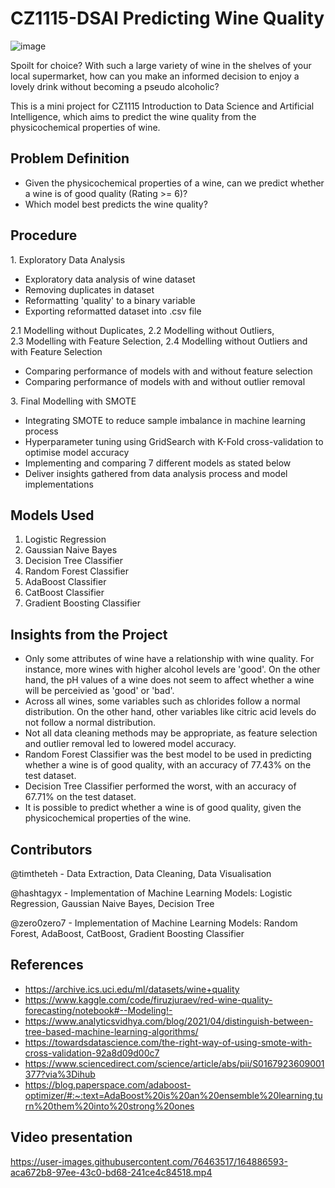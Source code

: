 # CZ1115-DSAI Predicting Wine Quality
![image](https://user-images.githubusercontent.com/61932721/164416481-03f3dbd9-bfca-403d-96ed-5f9ff28771f4.png)

Spoilt for choice? With such a large variety of wine in the shelves of your local supermarket, how can you make an informed decision to enjoy a lovely drink without becoming a pseudo alcoholic?

This is a mini project for CZ1115 Introduction to Data Science and Artificial Intelligence, which aims to predict the wine quality from the physicochemical properties of wine.

## Problem Definition
* Given the physicochemical properties of a wine, can we predict whether a wine is of good quality (Rating >= 6)?
* Which model best predicts the wine quality?

## Procedure
1\. Exploratory Data Analysis
* Exploratory data analysis of wine dataset
* Removing duplicates in dataset
* Reformatting 'quality' to a binary variable
* Exporting reformatted dataset into .csv file

2.1 Modelling without Duplicates, 2.2 Modelling without Outliers,\
2.3 Modelling with Feature Selection, 2.4 Modelling without Outliers and with Feature Selection
* Comparing performance of models with and without feature selection
* Comparing performance of models with and without outlier removal

3\. Final Modelling with SMOTE
* Integrating SMOTE to reduce sample imbalance in machine learning process
* Hyperparameter tuning using GridSearch with K-Fold cross-validation to optimise model accuracy
* Implementing and comparing 7 different models as stated below
* Deliver insights gathered from data analysis process and model implementations

## Models Used
1. Logistic Regression
2. Gaussian Naive Bayes
3. Decision Tree Classifier
4. Random Forest Classifier
5. AdaBoost Classifier
6. CatBoost Classifier
7. Gradient Boosting Classifier

## Insights from the Project
* Only some attributes of wine have a relationship with wine quality. For instance, more wines with higher alcohol levels are 'good'. On the other hand, the pH values of a wine does not seem to affect whether a wine will be perceivied as 'good' or 'bad'.
* Across all wines, some variables such as chlorides follow a normal distribution. On the other hand, other variables like citric acid levels do not follow a normal distribution.
* Not all data cleaning methods may be appropriate, as feature selection and outlier removal led to lowered model accuracy.
* Random Forest Classifier was the best model to be used in predicting whether a wine is of good quality, with an accuracy of 77.43% on the test dataset.
* Decision Tree Classifier performed the worst, with an accuracy of 67.71% on the test dataset.
* It is possible to predict whether a wine is of good quality, given the physicochemical properties of the wine.

## Contributors
@timtheteh - Data Extraction, Data Cleaning, Data Visualisation

@hashtagyx - Implementation of Machine Learning Models: Logistic Regression, Gaussian Naive Bayes, Decision Tree

@zero0zero7 - Implementation of Machine Learning Models: Random Forest, AdaBoost, CatBoost, Gradient Boosting Classifier

## References
* https://archive.ics.uci.edu/ml/datasets/wine+quality
* https://www.kaggle.com/code/firuzjuraev/red-wine-quality-forecasting/notebook#--Modeling!-
* https://www.analyticsvidhya.com/blog/2021/04/distinguish-between-tree-based-machine-learning-algorithms/
* https://towardsdatascience.com/the-right-way-of-using-smote-with-cross-validation-92a8d09d00c7
* https://www.sciencedirect.com/science/article/abs/pii/S0167923609001377?via%3Dihub
* https://blog.paperspace.com/adaboost-optimizer/#:~:text=AdaBoost%20is%20an%20ensemble%20learning,turn%20them%20into%20strong%20ones

## Video presentation

https://user-images.githubusercontent.com/76463517/164886593-aca672b8-97ee-43c0-bd68-241ce4c84518.mp4
